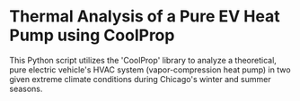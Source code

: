 # Thermal Analysis of a Pure EV Heat Pump using CoolProp
This Python script utilizes the 'CoolProp' library to analyze a theoretical, pure electric vehicle's HVAC system (vapor-compression heat pump) in two given extreme climate conditions during Chicago's winter and summer seasons.

